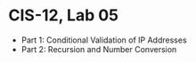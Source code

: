 # CIS-12, Lab 05

- Part 1: Conditional Validation of IP Addresses
- Part 2: Recursion and Number Conversion